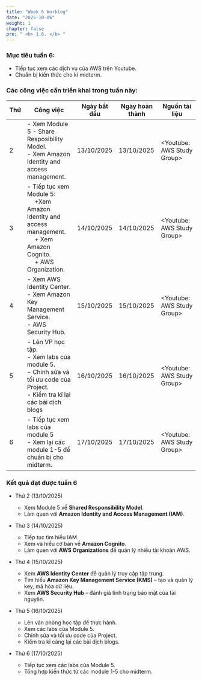 ```yaml
---
title: "Week 6 Worklog"
date: "2025-10-06"
weight: 1
chapter: false
pre: " <b> 1.6. </b> "
---
```





### Mục tiêu tuần 6:

* Tiếp tục xem các dịch vụ của AWS trên Youtube.
* Chuẩn bị kiến thức cho kì midterm.

### Các công việc cần triển khai trong tuần này:
| Thứ | Công việc                                                                                                                                       | Ngày bắt đầu | Ngày hoàn thành | Nguồn tài liệu              |
| --- |-------------------------------------------------------------------------------------------------------------------------------------------------|--------------|-----------------|-----------------------------|
| 2   | - Xem Module 5 - Share Resposibility Model. <br> - Xem Amazon Identity and access management.                                                   | 13/10/2025   | 13/10/2025      | <Youtube: AWS Study Group>  |
| 3   | - Tiếp tục xem Module 5: <br>&emsp; +Xem Amazon Identity and access management. <br>&emsp; + Xem Amazon Cognito. <br>&emsp; + AWS Organization. | 14/10/2025   | 14/10/2025      | <Youtube: AWS Study Group>  |
| 4   | - Xem AWS Identity Center. <br> - Xem Amazon Key Management Service. <br> - AWS Security Hub.                                                   | 15/10/2025   | 15/10/2025      | <Youtube: AWS Study Group>  |
| 5   | - Lên VP học tập. <br> - Xem labs của module 5. <br> - Chỉnh sửa và tối ưu code của Project. <br> - Kiểm tra kĩ lại các bài dịch blogs          | 16/10/2025   | 16/10/2025      | <Youtube: AWS Study Group>  |
| 6   | - Tiếp tục xem labs của module 5 <br> - Xem lại các module 1-5 để chuẩn bị cho midterm.                                                         | 17/10/2025   | 17/10/2025      | <Youtube: AWS Study Group>  |


### Kết quả đạt được tuần 6

* Thứ 2 (13/10/2025)
    - Xem Module 5 về **Shared Responsibility Model**.
    - Làm quen với **Amazon Identity and Access Management (IAM)**.

* Thứ 3 (14/10/2025)
    - Tiếp tục tìm hiểu IAM.
    - Xem và hiểu cơ bản về **Amazon Cognito**.
    - Làm quen với **AWS Organizations** để quản lý nhiều tài khoản AWS.

* Thứ 4 (15/10/2025)
    - Xem **AWS Identity Center** để quản lý truy cập tập trung.
    - Tìm hiểu **Amazon Key Management Service (KMS)** – tạo và quản lý key, mã hóa dữ liệu.
    - Xem **AWS Security Hub** – đánh giá tình trạng bảo mật của tài nguyên.

* Thứ 5 (16/10/2025)
    - Lên văn phòng học tập để thực hành.
    - Xem các labs của Module 5.
    - Chỉnh sửa và tối ưu code của Project.
    - Kiểm tra kĩ càng lại các bài dịch blogs.

* Thứ 6 (17/10/2025)
    - Tiếp tục xem các labs của Module 5.
    - Tổng hợp kiến thức từ các module 1-5 cho midterm.




